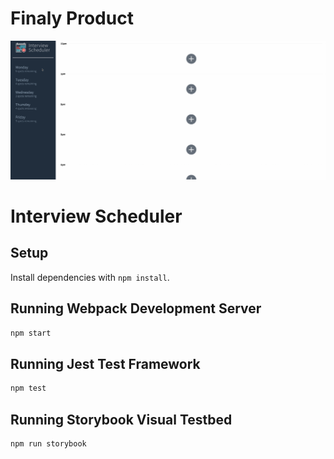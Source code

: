 # Finaly Product 
!["Demo a few features of the schedule app"](https://github.com/teedrm/scheduler/blob/master/docs/scheduler.gif)
# Interview Scheduler

## Setup

Install dependencies with `npm install`.

## Running Webpack Development Server

```sh
npm start
```

## Running Jest Test Framework

```sh
npm test
```

## Running Storybook Visual Testbed

```sh
npm run storybook
```

